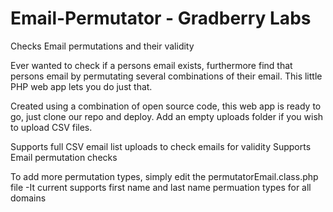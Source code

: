 # Email-Permutator - Gradberry Labs
Checks Email permutations and their validity

Ever wanted to check if a persons email exists, furthermore find that persons email by permutating several combinations of their email. This little PHP web app lets you do just that.

Created using a combination of open source code, this web app is ready to go, just clone our repo and deploy. Add an empty uploads folder if you wish to upload CSV files. 

Supports full CSV email list uploads to check emails for validity 
Supports Email permutation checks

To add more permutation types, simply edit the permutatorEmail.class.php file 
-It current supports first name and last name permuation types for all domains


